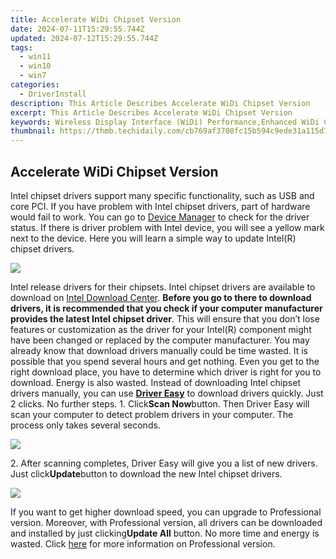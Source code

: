 ```yaml
---
title: Accelerate WiDi Chipset Version
date: 2024-07-11T15:29:55.744Z
updated: 2024-07-12T15:29:55.744Z
tags:
  - win11
  - win10
  - win7
categories:
  - DriverInstall
description: This Article Describes Accelerate WiDi Chipset Version
excerpt: This Article Describes Accelerate WiDi Chipset Version
keywords: Wireless Display Interface (WiDi) Performance,Enhanced WiDi Chipset Speeds,WiDi Technology Advancements,Accelerated Connectivity for WiDi Devices,Next-Generation WiDi Chipset Release,Improving WiDi Latency with New Chipsets,WiFi Direct and WiDi Integration
thumbnail: https://thmb.techidaily.com/cb769af3708fc15b594c9ede31a115d7b902d54d4fbcec56dcebaeb9d186f784.jpg
---
```


## Accelerate WiDi Chipset Version

Intel chipset drivers support many specific functionality, such as USB and core PCI. If you have problem with Intel chipset drivers, part of hardware would fail to work. You can go to [Device Manager](https://tools.techidaily.com/drivereasy/download/) to check for the driver status. If there is driver problem with Intel device, you will see a yellow mark next to the device. Here you will learn a simple way to update Intel(R) chipset drivers.

![](https://images.drivereasy.com/wp-content/uploads/2016/07/img_5776162086979.png)

Intel release drivers for their chipsets. Intel chipset drivers are available to download on [Intel Download Center](https://downloadcenter.intel.com/). **Before you go to there to download drivers, it is recommended that you check if your computer manufacturer provides the latest Intel chipset driver**. This will ensure that you don’t lose features or customization as the driver for your Intel(R) component might have been changed or replaced by the computer manufacturer. You may already know that download drivers manually could be time wasted. It is possible that you spend several hours and get nothing. Even you get to the right download place, you have to determine which driver is right for you to download. Energy is also wasted. Instead of downloading Intel chipset drivers manually, you can use **[Driver Easy](https://tools.techidaily.com/drivereasy/download/)** to download drivers quickly. Just 2 clicks. No further steps. 1\. Click**Scan Now**button. Then Driver Easy will scan your computer to detect problem drivers in your computer. The process only takes several seconds.

![](https://images.drivereasy.com/wp-content/uploads/2017/04/img_58f090fb83f4c.png)

2\. After scanning completes, Driver Easy will give you a list of new drivers. Just click**Update**button to download the new Intel chipset drivers.

![](https://images.drivereasy.com/wp-content/uploads/2017/04/img_58f09126831a2.jpg)

 If you want to get higher download speed, you can upgrade to Professional version. Moreover, with Professional version, all drivers can be downloaded and installed by just clicking**Update All** button. No more time and energy is wasted. Click [here](https://tools.techidaily.com/drivereasy/download/) for more information on Professional version.

<ins class="adsbygoogle"
     style="display:block"
     data-ad-format="autorelaxed"
     data-ad-client="ca-pub-7571918770474297"
     data-ad-slot="1223367746"></ins>



<ins class="adsbygoogle"
     style="display:block"
     data-ad-client="ca-pub-7571918770474297"
     data-ad-slot="8358498916"
     data-ad-format="auto"
     data-full-width-responsive="true"></ins>




